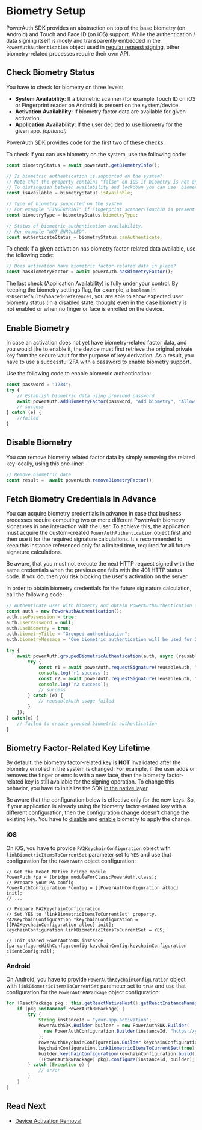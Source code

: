 # Biometry Setup

PowerAuth SDK provides an abstraction on top of the base biometry (on Android) and Touch and Face ID (on iOS) support. While the authentication / data signing itself is nicely and transparently embedded in the `PowerAuthAuthentication` object used in [regular request signing](Data-Signing.md), other biometry-related processes require their own API.

## Check Biometry Status

You have to check for biometry on three levels:

- **System Availability**: If a biometric scanner (for example Touch ID on iOS or Fingerprint reader on Android) is present on the system/device.
- **Activation Availability**: If biometry factor data are available for given activation.
- **Application Availability**: If the user decided to use biometry for the given app. _(optional)_

PowerAuth SDK provides code for the first two of these checks.

To check if you can use biometry on the system, use the following code:

```javascript
const biometryStatus = await powerAuth.getBiometryInfo();

// Is biometric authentication is supported on the system?
// Note that the property contains "false" on iOS if biometry is not enrolled or if it has been locked down. 
// To distinguish between availability and lockdown you can use `biometryType` and `canAuthenticate`.
const isAvailable = biometryStatus.isAvailable;

// Type of biometry supported on the system.
// For example "FINGERPRINT" if Fingerprint scanner/TouchID is present on the device
const biometryType = biometryStatus.biometryType;

// Status of biometric authentication availability.
// For example "NOT_ENROLLED". 
const authenticateStatus = biometryStatus.canAuthenticate;
```

To check if a given activation has biometry factor-related data available, use the following code:

```javascript
// Does activation have biometric factor-related data in place?
const hasBiometryFactor = await powerAuth.hasBiometryFactor();
```

The last check (Application Availability) is fully under your control. By keeping the biometry settings flag, for example, a `boolean` in `NSUserDefaults`/`SharedPreferences`, you are able to show expected user biometry status (in a disabled state, though) even in the case biometry is not enabled or when no finger or face is enrolled on the device.

## Enable Biometry

In case an activation does not yet have biometry-related factor data, and you would like to enable it, the device must first retrieve the original private key from the secure vault for the purpose of key derivation. As a result, you have to use a successful 2FA with a password to enable biometry support.

Use the following code to enable biometric authentication:

```javascript
const password = "1234";
try {
    // Establish biometric data using provided password
    await powerAuth.addBiometryFactor(password, "Add biometry", "Allow biometry factor");
    // success
} catch (e) {
    //failed
}
```

## Disable Biometry

You can remove biometry related factor data by simply removing the related key locally, using this one-liner:

```javascript
// Remove biometric data
const result =  await powerAuth.removeBiometryFactor();
```

## Fetch Biometry Credentials In Advance

You can acquire biometry credentials in advance in case that business processes require computing two or more different PowerAuth biometry signatures in one interaction with the user. To achieve this, the application must acquire the custom-created `PowerAuthAuthentication` object first and then use it for the required signature calculations. It's recommended to keep this instance referenced only for a limited time, required for all future signature calculations.

Be aware, that you must not execute the next HTTP request signed with the same credentials when the previous one fails with the 401 HTTP status code. If you do, then you risk blocking the user's activation on the server.

In order to obtain biometry credentials for the future sig  nature calculation, call the following code:

```javascript
// Authenticate user with biometry and obtain PowerAuthAuthentication credentials for future signature calculation.
const auth = new PowerAuthAuthentication();
auth.usePossession = true;
auth.userPassword = null;
auth.useBiometry = true;
auth.biometryTitle = "Grouped authentication";
auth.biometryMessage = "One biometric authentication will be used for 2 operations.";
    
try {
    await powerAuth.groupedBiometricAuthentication(auth, async (reusableAuth) => {
        try {
            const r1 = await powerAuth.requestSignature(reusableAuth, "POST", "/operation/test", "{jsonbody: \"test1\"}");
            console.log(`r1 success`);
            const r2 = await powerAuth.requestSignature(reusableAuth, "POST", "/operation/test2", "{jsonbody: \"test2\"}");
            console.log(`r2 success`);
            // success
        } catch (e) {
            // reusableAuth usage failed    
        }
    });
} catch(e) {
    // failed to create grouped biometric authentication
}
```

## Biometry Factor-Related Key Lifetime

By default, the biometry factor-related key is **NOT** invalidated after the biometry enrolled in the system is changed. For example, if the user adds or removes the finger or enrolls with a new face, then the biometry factor-related key is still available for the signing operation. To change this behavior, you have to initialize the SDK [in the native layer](Configuration.md#configuration-from-native-code). 

Be aware that the configuration below is effective only for the new keys. So, if your application is already using the biometry factor-related key with a different configuration, then the configuration change doesn't change the existing key. You have to [disable](#disable-biometry) and [enable](#enable-biometry) biometry to apply the change.

### iOS

On iOS, you have to provide `PA2KeychainConfiguration` object with `linkBiometricItemsToCurrentSet` parameter set to `YES` and use that configuration for the `PowerAuth` object configuration:

```objc
// Get the React Native bridge module
PowerAuth *pa = [bridge moduleForClass:PowerAuth.class];
// Prepare your PA config
PowerAuthConfiguration *config = [[PowerAuthConfiguration alloc] init];
// ...

// Prepare PA2KeychainConfiguration
// Set YES to 'linkBiometricItemsToCurrentSet' property.
PA2KeychainConfiguration *keychainConfiguration = [[PA2KeychainConfiguration alloc] init];
keychainConfiguration.linkBiometricItemsToCurrentSet = YES;

// Init shared PowerAuthSDK instance
[pa configureWithConfig:config keychainConfig:keychainConfiguration clientConfig:nil];
```

### Android

On Android, you have to provide `PowerAuthKeychainConfiguration` object with `linkBiometricItemsToCurrentSet` parameter set to `true` and use that configuration for the `PowerAuthRNPackage` object configuration:

```java
for (ReactPackage pkg : this.getReactNativeHost().getReactInstanceManager().getPackages()) {
    if (pkg instanceof PowerAuthRNPackage) {
        try {
            String instanceId = "your-app-activation";
            PowerAuthSDK.Builder builder = new PowerAuthSDK.Builder(
              new PowerAuthConfiguration.Builder(instanceId, "https://your-powerauth-endpoint.com/", "APPLICATION_KEY", "APPLICATION_SECRET", "KEY_SERVER_MPK").build()
            );
            PowerAuthKeychainConfiguration.Builder keychainConfiguration = new PowerAuthKeychainConfiguration.Builder();
            keychainConfiguration.linkBiometricItemsToCurrentSet(true);
            builder.keychainConfiguration(keychainConfiguration.build());
            ((PowerAuthRNPackage) pkg).configure(instanceId, builder);
        } catch (Exception e) {
            // error
        }
    }
}
```

## Read Next

- [Device Activation Removal](Device-Activation-Removal.md)
